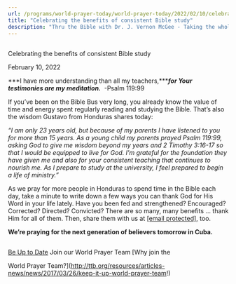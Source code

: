 ```yaml
---
url: /programs/world-prayer-today/world-prayer-today/2022/02/10/celebrating-the-benefits-of-consistent-bible-study
title: "Celebrating the benefits of consistent Bible study"
description: "Thru the Bible with Dr. J. Vernon McGee - Taking the whole Word to the whole world"
---
```







## 
 Celebrating the benefits of consistent Bible study


February 10, 2022




***I have more understanding than all my teachers,******for Your testimonies are my meditation.***  -Psalm 119:99 

 If you’ve been on the Bible Bus very long, you already know the value of time and energy spent regularly reading and studying the Bible. That’s also the wisdom Gustavo from Honduras shares today: 

*“I am only 23 years old, but because of my parents I have listened to you for more than 15 years. As a young child my parents prayed Psalm 119:99, asking God to give me wisdom beyond my years and 2 Timothy 3:16-17 so that I would be equipped to live for God. I’m grateful for the foundation they have given me and also for your consistent teaching that continues to nourish me. As I prepare to study at the university, I feel prepared to begin a life of ministry.”*   


As we pray for more people in Honduras to spend time in the Bible each day, take a minute to write down a few ways you can thank God for His Word in your life lately. Have you been fed and strengthened? Encouraged? Corrected? Directed? Convicted? There are so many, many benefits … thank Him for all of them. Then, share them with us at [[email protected]](/cdn-cgi/l/email-protection#317378737d74736462716565731f5e4356), too.  

 **We’re praying for the next generation of believers tomorrow in Cuba.**







## 




[Be Up to Date](http://feeds.feedburner.com/WorldPrayerToday "World Prayer Today RSS Feed")
Join our World Prayer Team
[Why join the  

World Prayer Team?](http://ttb.org/resources/articles-news/news/2017/03/26/keep-it-up-world-prayer-team!)




